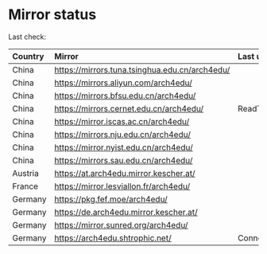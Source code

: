 <script src="./time.js"></script>
# Mirror status
Last check: <script type="text/javascript">localize(1756096383.7021265);</script>

|Country|Mirror|Last update|
|:------|:-----|:----------|
|China|https://mirrors.tuna.tsinghua.edu.cn/arch4edu/|<script type="text/javascript">localize(1756018163);</script>|
|China|https://mirrors.aliyun.com/arch4edu/|<script type="text/javascript">localize(1756018163);</script>|
|China|https://mirrors.bfsu.edu.cn/arch4edu/|<script type="text/javascript">localize(1756018163);</script>|
|China|https://mirrors.cernet.edu.cn/arch4edu/|ReadTimeout|
|China|https://mirror.iscas.ac.cn/arch4edu/|<script type="text/javascript">localize(1756018163);</script>|
|China|https://mirrors.nju.edu.cn/arch4edu/|<script type="text/javascript">localize(1756018163);</script>|
|China|https://mirror.nyist.edu.cn/arch4edu/|<script type="text/javascript">localize(1756018163);</script>|
|China|https://mirrors.sau.edu.cn/arch4edu/|<script type="text/javascript">localize(1756018163);</script>|
|Austria|https://at.arch4edu.mirror.kescher.at/|<script type="text/javascript">localize(1756018163);</script>|
|France|https://mirror.lesviallon.fr/arch4edu/|<script type="text/javascript">localize(1756018163);</script>|
|Germany|https://pkg.fef.moe/arch4edu/|<script type="text/javascript">localize(1756018163);</script>|
|Germany|https://de.arch4edu.mirror.kescher.at/|<script type="text/javascript">localize(1756018163);</script>|
|Germany|https://mirror.sunred.org/arch4edu/|<script type="text/javascript">localize(1756018163);</script>|
|Germany|https://arch4edu.shtrophic.net/|ConnectionError|

<script src="./tablefilter/tablefilter.js"></script>
<script src="./table.js"></script>
